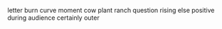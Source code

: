 letter burn curve moment cow plant ranch question rising else positive during audience certainly outer